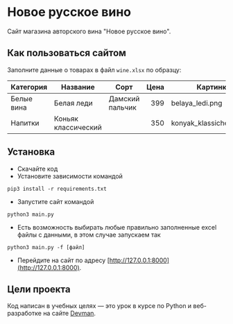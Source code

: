 # Новое русское вино

Сайт магазина авторского вина "Новое русское вино".

## Как пользоваться сайтом

Заполните данные о товарах в файл `wine.xlsx` по образцу:

| Категория  | Название            | Сорт            |  Цена | Картинка                 | Акция                |
|------------|---------------------|-----------------|------:|--------------------------|----------------------|
| Белые вина | Белая леди          | Дамский пальчик |   399 | belaya_ledi.png          | Выгодное предложение |
| Напитки    | Коньяк классический |                 |   350 | konyak_klassicheskyi.png |                      |

## Установка

- Скачайте код
- Установите зависимости командой 
```
pip3 install -r requirements.txt
```
- Запустите сайт командой 
```
python3 main.py
```
- Есть возможность выбирать любые правильно заполненные excel файлы с данными, в этом случае запускаем так
```
python3 main.py -f [файл]
```
- Перейдите на сайт по адресу [http://127.0.0.1:8000](http://127.0.0.1:8000).

## Цели проекта

Код написан в учебных целях — это урок в курсе по Python и веб-разработке на сайте [Devman](https://dvmn.org).
